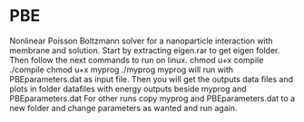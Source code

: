 # PBE
Nonlinear Poisson Boltzmann solver for a nanoparticle interaction with membrane and solution.
Start by extracting eigen.rar to get eigen folder.
Then follow the next commands to run on linux.
chmod u+x compile
./compile
chmod u+x myprog
./myprog
myprog will run with PBEparameters.dat as input file.
Then you will get the outputs data files and plots in folder datafiles with energy outputs beside myprog and PBEparameters.dat
For other runs copy myprog and PBEparameters.dat to a new folder and change parameters as wanted and run again.
